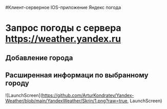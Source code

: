 #Клиент-серверное IOS-приложение Яндекс погода

# Запрос погоды с сервера  https://weather.yandex.ru
## Добавление города
## Расширенная информаци по выбранному городу


![LaunchScreen](https://github.com/ArturKondratev/Yandex-Weather/blob/main/YandexWeather/Skrin/1.png?raw=true, LaunchScreen)
